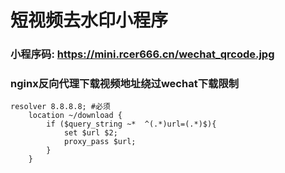 # 短视频去水印小程序

### 小程序码: https://mini.rcer666.cn/wechat_qrcode.jpg

### nginx反向代理下载视频地址绕过wechat下载限制

```
resolver 8.8.8.8; #必须
    location ~/download {
        if ($query_string ~*  ^(.*)url=(.*)$){
            set $url $2;
            proxy_pass $url;
        }
    }
```
